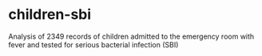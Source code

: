 # children-sbi
Analysis of 2349 records of children admitted to the emergency room with fever and tested for serious bacterial infection (SBI)

